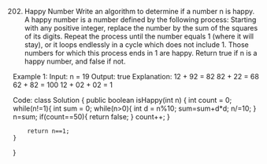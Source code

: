 202. Happy Number
Write an algorithm to determine if a number n is happy.
A happy number is a number defined by the following process:
Starting with any positive integer, replace the number by the sum of the squares of its digits.
Repeat the process until the number equals 1 (where it will stay), or it loops endlessly in a cycle which does not include 1.
Those numbers for which this process ends in 1 are happy.
Return true if n is a happy number, and false if not.

Example 1:
Input: n = 19
Output: true
Explanation:
12 + 92 = 82
82 + 22 = 68
62 + 82 = 100
12 + 02 + 02 = 1

Code:
class Solution {
    public boolean isHappy(int n) {
        int count = 0;
        while(n!=1){
            int sum = 0;
            while(n>0){
                int d = n%10;
                sum=sum+d*d;
                n/=10;
            }
            n=sum;
            if(count==50){
                return false;
            }
            count++;
        }

        return n==1;
    }
}